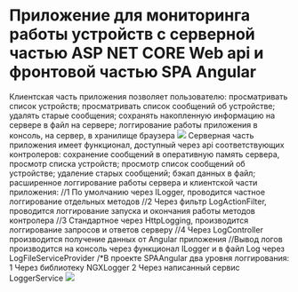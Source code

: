 # Приложение для мониторинга работы устройств с серверной частью ASP NET CORE Web api и фронтовой частью SPA Angular
Клиентская часть приложения позволяет пользователю:
просматривать список устройств; 
просматривать список сообщений об устройстве;
удалять старые сообщения;
сохранять накопленную информацию на сервере в файл на сервере;
логгирование работы приложения в консоль, на сервер, в хранилище браузера
![](mainpage.jpg)
Серверная часть приложения имеет функционал, доступный через api соответствующих контролеров:
сохранение сообщений в оперативную память сервера,
просмотр списка устройств; 
просмотр список сообщений об устройстве;
удаление старых сообщений;
бэкап данных в файл;
расширенное логгирование работы сервера и клиентской части приложения:
//1 По умолчанию через ILogger, проводится частное логгирование отдельных методов
//2 Через фильтр LogActionFilter, проводится логгирование запуска и окончания работы методов контролера
//3 Стандартное через HttpLogging, производится логгирование запросов и ответов серверу
//4 Через LogController производится получение данных от Angular приложения
//Вывод логов производится на консоль через функционал ILogger и в файл Log через LogFileServiceProvider
/*В проекте SPAAngular два уровня логгирования:
 1 Через библиотеку NGXLogger
 2 Через написанный сервис LoggerService
 ![](https://komarev.com/ghpvc/?username=brother-pilot&style=flat)
